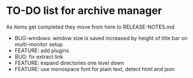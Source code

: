 # TO-DO list for archive manager

As items get completed they move from here to RELEASE-NOTES.md

- BUG-windows: window size is saved increased by height of title bar on multi-monitor setup
- FEATURE: add plugins
- BUG: fix extract link
- FEATURE: expand directories one level down
- FEATURE: use monospace font for plain text, detect html and json
